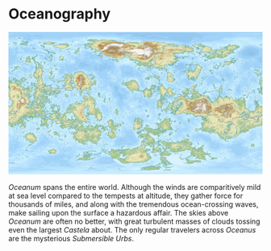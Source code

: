 # Oceanography

![World image](images/ahstat.jpg)

[comment]: <> (Credit for image to <https://ahstat.github.io>)

*Oceanum* spans the entire world. Although the winds are comparitively mild at sea level compared to the tempests at altitude, they gather force for thousands of miles, and along with the tremendous ocean-crossing waves, make sailing upon the surface a hazardous affair. The skies above *Oceanum* are often no better, with great turbulent masses of clouds tossing even the largest *Castela* about. The only regular travelers across *Oceanus* are the mysterious *Submersible Urbs*.
